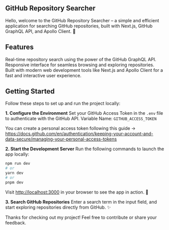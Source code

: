 ## GitHub Repository Searcher

Hello, welcome to the GitHub Repository Searcher – a simple and efficient application for searching GitHub repositories, built with Next.js, GitHub GraphQL API, and Apollo Client. 🎉


## Features
Real-time repository search using the power of the GitHub GraphQL API.
Responsive interface for seamless browsing and exploring repositories.
Built with modern web development tools like Next.js and Apollo Client for a fast and interactive user experience.


## Getting Started
Follow these steps to set up and run the project locally:

**1. Configure the Environment**
Set your GitHub Access Token in the `.env` file to authenticate with the GitHub API.
Variable Name: `GITHUB_ACCESS_TOKEN`

You can create a personal access token following this guide -> https://docs.github.com/en/authentication/keeping-your-account-and-data-secure/managing-your-personal-access-tokens

**2. Start the Development Server**
Run the following commands to launch the app locally:

```bash
npm run dev
# or
yarn dev
# or
pnpm dev
```

Visit [http://localhost:3000](http://localhost:3000) in your browser to see the app in action. 🚀 

**3. Search GitHub Repositories**
Enter a search term in the input field, and start exploring repositories directly from GitHub. ✨



Thanks for checking out my project! Feel free to contribute or share your feedback.
